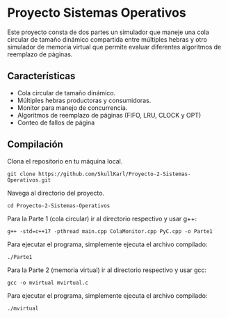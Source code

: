 # Proyecto Sistemas Operativos

Este proyecto consta de dos partes un simulador que maneje una cola circular de tamaño dinámico compartida entre múltiples hebras y otro simulador de memoria virtual que permite evaluar diferentes algoritmos de reemplazo de páginas. 

## Características
- Cola circular de tamaño dinámico.
- Múltiples hebras productoras y consumidoras.
- Monitor para manejo de concurrencia.
- Algoritmos de reemplazo de páginas (FIFO, LRU, CLOCK y OPT)
- Conteo de fallos de página

## Compilación
Clona el repositorio en tu máquina local.
```
git clone https://github.com/SkullKarl/Proyecto-2-Sistemas-Operativos.git
```
Navega al directorio del proyecto.
```
cd Proyecto-2-Sistemas-Operativos
```
Para la Parte 1 (cola circular) ir al directorio respectivo y usar g++:

    g++ -std=c++17 -pthread main.cpp ColaMonitor.cpp PyC.cpp -o Parte1



Para ejecutar el programa, simplemente ejecuta el archivo compilado:
```
./Parte1
```
Para la Parte 2 (memoria virtual) ir al directorio respectivo y usar gcc:

    gcc -o mvirtual mvirtual.c



Para ejecutar el programa, simplemente ejecuta el archivo compilado:
```
./mvirtual
```
